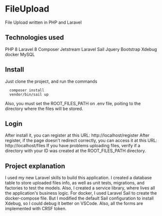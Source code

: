 # FileUpload
File Upload written in PHP and Laravel

## Technologies used
PHP 8
Laravel 8
Composer
Jetstream
Laravel Sail
Jquery
Bootstrap
Xdebug
docker
MySQL

## Install 
Just clone the project, and run the commands
```
  composer install
  vendor/bin/sail up
```

Also, you must set the ROOT_FILES_PATH on .env file,
poiting to the directory where the files will be stored.

## Login
After install it, you can register at this URL:
    http://localhost/register
After register, if the page doesn't redirect correctly, you can access it at this URL:
    http://localhost/files
If you have problems uploading files, verify if a directory with your ID was created at the ROOT_FILES_PATH directory.
 
## Project explanation
I used my new Laravel skills to build this application.
I created a database table to store uploaded files info, as well as unit tests, migrations, and factories to test the models.
Also, I created a service library, where lives all the application's business logic.
For docker, I used Laravel Sail to create the docker-compose file. But I modified the default Sail configuration to install Xdebug, so I could
debug it better on VSCode. Also, all the forms are implemented with CRSF token.
